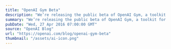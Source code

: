```yaml
---
title: "OpenAI Gym Beta"
description: "We’re releasing the public beta of OpenAI Gym, a toolkit for developing and comparing reinforcement learning (RL) algorithms. It consists of a growing suite of environments (from simulated robots to Atari games), and a site for comparing and reproducing results."
summary: "We’re releasing the public beta of OpenAI Gym, a toolkit for developing and comparing reinforcement learning (RL) algorithms. It consists of a growing suite of environments (from simulated robots to Atari games), and a site for comparing and reproducing results."
pubDate: "Wed, 27 Apr 2016 07:00:00 GMT"
source: "OpenAI Blog"
url: "https://openai.com/blog/openai-gym-beta"
thumbnail: "/assets/ai-icon.png"
---
```


